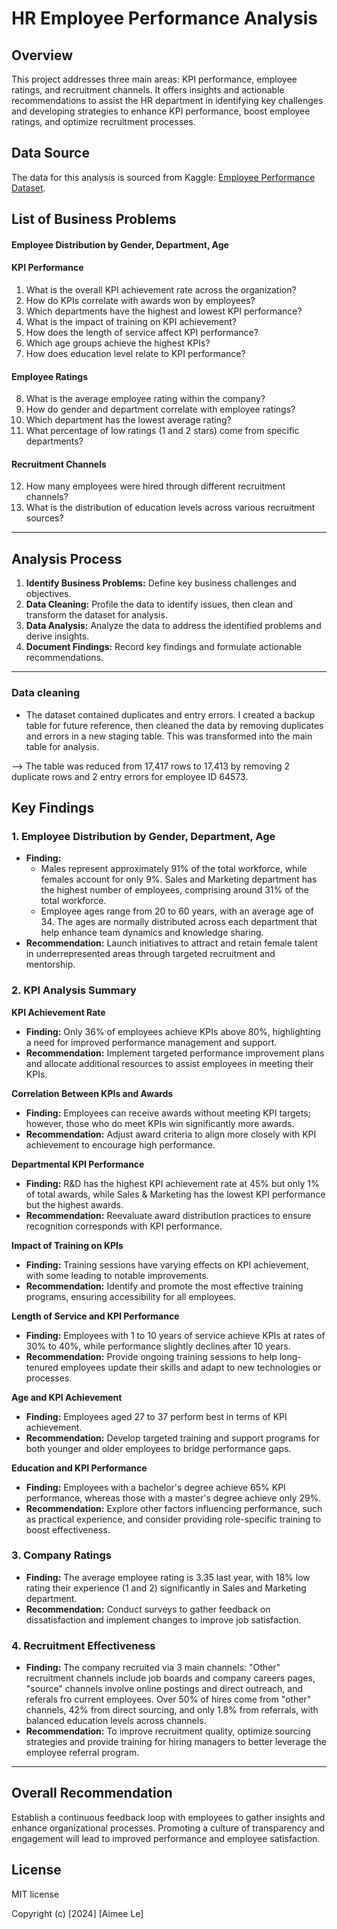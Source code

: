 # HR Employee Performance Analysis

## Overview

This project addresses three main areas: KPI performance, employee ratings, and recruitment channels. It offers insights and actionable recommendations to assist the HR department in identifying key challenges and developing strategies to enhance KPI performance, boost employee ratings, and optimize recruitment processes.

## Data Source

The data for this analysis is sourced from Kaggle: [Employee Performance Dataset](https://www.kaggle.com/datasets/sanjanchaudhari/employees-performance-for-hr-analytics).

## List of Business Problems

#### Employee Distribution by Gender, Department, Age

#### KPI Performance
1. What is the overall KPI achievement rate across the organization?
2. How do KPIs correlate with awards won by employees?
3. Which departments have the highest and lowest KPI performance?
4. What is the impact of training on KPI achievement?
5. How does the length of service affect KPI performance?
6. Which age groups achieve the highest KPIs?
7. How does education level relate to KPI performance?

#### Employee Ratings
8. What is the average employee rating within the company?
9. How do gender and department correlate with employee ratings?
10. Which department has the lowest average rating?
11. What percentage of low ratings (1 and 2 stars) come from specific departments?

#### Recruitment Channels
12. How many employees were hired through different recruitment channels?
13. What is the distribution of education levels across various recruitment sources? 

---

## Analysis Process

1. **Identify Business Problems:** Define key business challenges and objectives.
2. **Data Cleaning:** Profile the data to identify issues, then clean and transform the dataset for analysis.
3. **Data Analysis:** Analyze the data to address the identified problems and derive insights.
4. **Document Findings:** Record key findings and formulate actionable recommendations.

---

### Data cleaning 

- The dataset contained duplicates and entry errors. I created a backup table for future reference, then cleaned the data by removing duplicates and errors in a new staging table. This was transformed into the main table for analysis. 

--> The table was reduced from 17,417 rows to 17,413 by removing 2 duplicate rows and 2 entry errors for employee ID 64573.

## Key Findings

### 1. Employee Distribution by Gender, Department, Age
   - **Finding:**
      - Males represent approximately 91% of the total workforce, while females account for only 9%. Sales and Marketing department has the highest number of employees, comprising around 31% of the total workforce.
      - Employee ages range from 20 to 60 years, with an average age of 34. The ages are normally distributed across each department that help enhance team dynamics and knowledge sharing.
   - **Recommendation:** Launch initiatives to attract and retain female talent in underrepresented areas through targeted recruitment and mentorship.

### 2. KPI Analysis Summary
**KPI Achievement Rate**
   - **Finding:** Only 36% of employees achieve KPIs above 80%, highlighting a need for improved performance management and support.
   - **Recommendation:** Implement targeted performance improvement plans and allocate additional resources to assist employees in meeting their KPIs.

**Correlation Between KPIs and Awards**
   - **Finding:** Employees can receive awards without meeting KPI targets; however, those who do meet KPIs win significantly more awards.
   - **Recommendation:** Adjust award criteria to align more closely with KPI achievement to encourage high performance.

**Departmental KPI Performance**
   - **Finding:** R&D has the highest KPI achievement rate at 45% but only 1% of total awards, while Sales & Marketing has the lowest KPI performance but the highest awards.
   - **Recommendation:** Reevaluate award distribution practices to ensure recognition corresponds with KPI performance.

**Impact of Training on KPIs**
   - **Finding:** Training sessions have varying effects on KPI achievement, with some leading to notable improvements.
   - **Recommendation:** Identify and promote the most effective training programs, ensuring accessibility for all employees.

**Length of Service and KPI Performance**
   - **Finding:** Employees with 1 to 10 years of service achieve KPIs at rates of 30% to 40%, while performance slightly declines after 10 years.
   - **Recommendation:** Provide ongoing training sessions to help long-tenured employees update their skills and adapt to new technologies or processes.

**Age and KPI Achievement**
   - **Finding:** Employees aged 27 to 37 perform best in terms of KPI achievement.
   - **Recommendation:** Develop targeted training and support programs for both younger and older employees to bridge performance gaps.

**Education and KPI Performance**
   - **Finding:** Employees with a bachelor's degree achieve 65% KPI performance, whereas those with a master's degree achieve only 29%.
   - **Recommendation:** Explore other factors influencing performance, such as practical experience, and consider providing role-specific training to boost effectiveness.

### 3. Company Ratings
   - **Finding:** The average employee rating is 3.35 last year, with 18% low rating their experience (1 and 2) significantly in Sales and Marketing department. 
   - **Recommendation:** Conduct surveys to gather feedback on dissatisfaction and implement changes to improve job satisfaction.

### 4. Recruitment Effectiveness
   - **Finding:**
      The company recruited via 3 main channels: "Other" recruitment channels include job boards and company careers pages, "source" channels involve online postings and direct outreach, and referals fro current employees. Over 50% of hires come from "other" channels, 42% from direct sourcing, and only 1.8% from referrals, with balanced education levels across channels.
   - **Recommendation:** To improve recruitment quality, optimize sourcing strategies and provide training for hiring managers to better leverage the employee referral program.

---

## Overall Recommendation

Establish a continuous feedback loop with employees to gather insights and enhance organizational processes. Promoting a culture of transparency and engagement will lead to improved performance and employee satisfaction.

## License

MIT license

Copyright (c) [2024] [Aimee Le]
